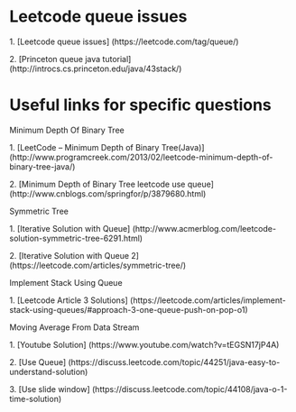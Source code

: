 # Leetcode queue issues
<p>1. [Leetcode queue issues] (https://leetcode.com/tag/queue/)
<p>2. [Princeton queue java tutorial] (http://introcs.cs.princeton.edu/java/43stack/)

# Useful links for specific questions
<p>Minimum Depth Of Binary Tree
<p>1. [LeetCode – Minimum Depth of Binary Tree(Java)] (http://www.programcreek.com/2013/02/leetcode-minimum-depth-of-binary-tree-java/)
<p>2. [Minimum Depth of Binary Tree leetcode use queue] (http://www.cnblogs.com/springfor/p/3879680.html)

<p>Symmetric Tree
<p>1. [Iterative Solution with Queue] (http://www.acmerblog.com/leetcode-solution-symmetric-tree-6291.html)
<p>2. [Iterative Solution with Queue 2] (https://leetcode.com/articles/symmetric-tree/)

<p>Implement Stack Using Queue
<p>1. [Leetcode Article 3 Solutions] (https://leetcode.com/articles/implement-stack-using-queues/#approach-3-one-queue-push-on-pop-o1)

<p>Moving Average From Data Stream
<p>1. [Youtube Solution] (https://www.youtube.com/watch?v=tEGSN17jP4A)
<p>2. [Use Queue] (https://discuss.leetcode.com/topic/44251/java-easy-to-understand-solution)
<p>3. [Use slide window] (https://discuss.leetcode.com/topic/44108/java-o-1-time-solution)

